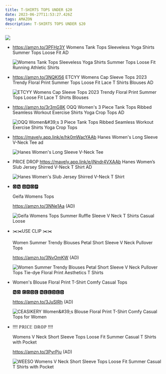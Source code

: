 ```yaml
---
title: T-SHIRTS TOPS UNDER $20
date: 2023-06-27T11:53:27.426Z
tags: AMAZON
description: T-SHIRTS TOPS UNDER $20
---
```

<!--StartFragment-->

![](blob:https://slicksavers.com/be368a59-1b46-4173-880c-a550043aae3b)

<!--EndFragment-->

* https://amzn.to/3PFHz3Y
  Womens Tank Tops Sleeveless Yoga Shirts Summer Tops Loose Fit
  AD<!--StartFragment-->

  ![Womens Tank Tops Sleeveless Yoga Shirts Summer Tops Loose Fit Running Athletic Shirts](https://m.media-amazon.com/images/I/61-zY7Mt77L._AC_UY679_.jpg)
* https://amzn.to/3NQKl56
  ETCYY Womens Cap Sleeve Tops 2023 Trendy Floral Print Summer Tops Loose Fit Lace T Shirts Blouses
  AD<!--StartFragment-->

  ![ETCYY Womens Cap Sleeve Tops 2023 Trendy Floral Print Summer Tops Loose Fit Lace T Shirts Blouses](https://m.media-amazon.com/images/I/61Uv5Y+nd9L._AC_UY679_.jpg)
* https://amzn.to/3r3mG8K
  OQQ Women's 3 Piece Tank Tops Ribbed Seamless Workout Exercise Shirts Yoga Crop Tops
  AD<!--StartFragment-->

  ![OQQ Women\&#39;s 3 Piece Tank Tops Ribbed Seamless Workout Exercise Shirts Yoga Crop Tops](https://m.media-amazon.com/images/I/51d6OtIphjL._AC_UY679_.jpg)
* https://mavely.app.link/e/hk0mWacYAAb
  Hanes Women's Long Sleeve V-Neck Tee ad<!--StartFragment-->

  ![Hanes Women's Long Sleeve V-Neck Tee](https://i5.walmartimages.com/asr/81ae04b6-542e-40e4-8fa5-d3bbb8e3a7d4.f1fe1bf3572bf7e73de171feebf8b955.jpeg?odnHeight=612&odnWidth=612&odnBg=FFFFFF)
* PRICE DROP
  https://mavely.app.link/e/jNndr4VXAAb
  Hanes Women’s Slub Jersey Shirred V-Neck T Shirt
  AD<!--StartFragment-->

  ![Hanes Women's Slub Jersey Shirred V-Neck T Shirt](https://i5.walmartimages.com/asr/a29ca2be-022e-45a2-ac9a-a7d746b04ca6_1.d7a2597f4a9b4568ce23f99329bbdd41.jpeg?odnHeight=612&odnWidth=612&odnBg=FFFFFF)
* <!--StartFragment-->

  🅾🅽 🅳🆁🅾🅿

  Geifa Womens Tops

  https://amzn.to/3NNe1Aa (AD)

  <!--EndFragment--><!--StartFragment-->

  ![Geifa Womens Tops Summer Ruffle Sleeve V Neck T Shirts Casual Loose](https://m.media-amazon.com/images/I/71akAxC9qxL._AC_UY741_.jpg)

  <!--EndFragment-->
* <!--StartFragment-->

  ✂️✂️USE CLIP ✂️✂️

  Women Summer Trendy Blouses Petal Short Sleeve V Neck Pullover Tops

  https://amzn.to/3NvOmKW (AD)

  <!--EndFragment--><!--StartFragment-->

  ![Women Summer Trendy Blouses Petal Short Sleeve V Neck Pullover Tops Tie-dye Floral Print Aesthetics T Shirts](https://m.media-amazon.com/images/I/61sK1zk12zL._AC_UX679_.jpg)

  <!--EndFragment-->
* <!--StartFragment-->

  Women's Blouse Floral Print T-Shirt Comfy Casual Tops

  🅽🅾 🅲🅾🅳🅴 🅽🅴🅴🅳🅴🅳

  https://amzn.to/3JuSIRh (AD)

  <!--EndFragment--><!--StartFragment-->

  ![CEASIKERY Women\&#39;s Blouse Floral Print T-Shirt Comfy Casual Tops for Women](https://m.media-amazon.com/images/I/71vpim0u17L._AC_UY741_.jpg)

  <!--EndFragment-->
* <!--StartFragment-->

  ‼️‼️ ℙℝ𝕀ℂ𝔼 𝔻ℝ𝕆ℙ ‼️‼️

  Womens V Neck Short Sleeve Tops Loose Fit Summer Casual T Shirts with Pocket

  https://amzn.to/3PyrPju (AD)

  <!--EndFragment--><!--StartFragment-->

  ![WEESO Womens V Neck Short Sleeve Tops Loose Fit Summer Casual T Shirts with Pocket](https://m.media-amazon.com/images/I/710-MeJxf2L._AC_UY879_.jpg)

  <!--EndFragment-->